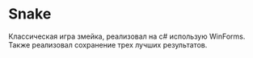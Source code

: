 # Snake
Классическая игра змейка, реализовал на c# использую WinForms.   
Также реализовал сохранение трех лучших результатов.  

